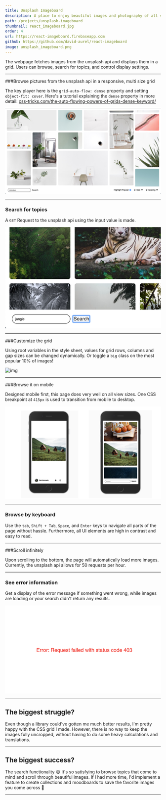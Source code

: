 ```yaml
---
title: Unsplash Imageboard
description: A place to enjoy beautiful images and photography of all sorts
path: /projects/unsplash-imageboard
thumbnail: react_imageboard.jpg
order: 4
url: https://react-imageboard.firebaseapp.com
github: https://github.com/david-aurel/react-imageboard
image: unsplash_imageboard.png
---
```


The webpage fetches images from the unsplash api and displays them in a grid. Users can browse, search for topics, and control display settings.

---

###Browse pictures from the unsplash api in a responsive, multi size grid

The key player here is the `grid-auto-flow: dense` property and setting `object-fit: cover`. Here's a tutorial explaining the `dense` property in more detail: [css-tricks.com/the-auto-flowing-powers-of-grids-dense-keyword/](https://css-tricks.com/the-auto-flowing-powers-of-grids-dense-keyword/)

![img](./general.png)

<hr>

### Search for topics

A `GET` Request to the unsplash api using the input value is made.

![img](./search.png)

<hr>

###Customize the grid

Using root variables in the style sheet, values for grid rows, columns and gap sizes can be changed dynamically. Or toggle a `big` class on the most popular 10% of images!

![img](./size.png)

---

###Browse it on mobile

Designed mobile first, this page does very well on all view sizes. One CSS breakpoint at `415px` is used to transition from mobile to desktop.

![img](./mobile.png)

---

### Browse by keyboard

Use the `tab`, `Shift + Tab`, `Space`, and `Enter` keys to navigate all parts of the page without hassle. Furthermore, all UI elements are high in contrast and easy to read.

---

###Scroll infinitely

Upon scrolling to the bottom, the page will automatically load more images. Currently, the unsplash api allows for 50 requests per hour.

---

### See error information

Get a display of the error message if something went wrong, while images are loading or your search didn't return any results.

![img](./error.png)

---

## The biggest struggle?

Even though a library could've gotten me much better results, I'm pretty happy with the CSS grid I made. However, there is no way to keep the images fully uncropped, without having to do some heavy calculations and translations.

---

## The biggest success?

The search functionality 😋 It's so satisfying to browse topics that come to mind and scroll through beautiful images. If I had more time, I'd implement a feature to create collections and moodboards to save the favorite images you come across 🤗

---
